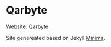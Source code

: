 # Qarbyte

Website: [Qarbyte](https://ikarthikmb.io)

Site genereated based on Jekyll [Minima](https://github.com/jekyll/minima).
